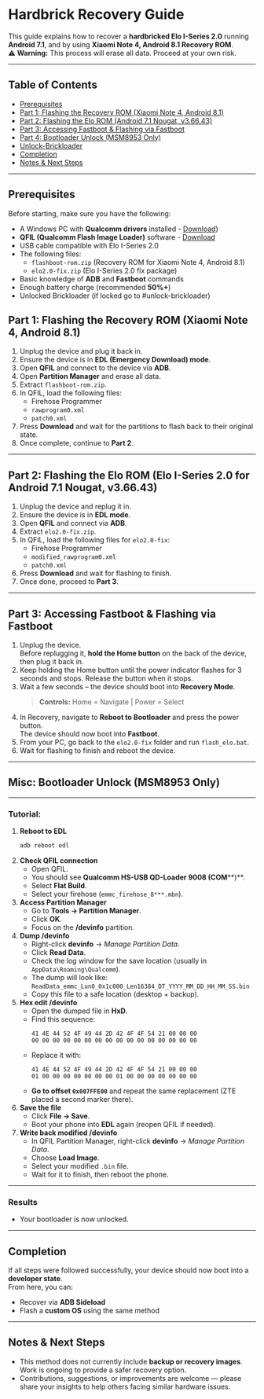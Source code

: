 # Hardbrick Recovery Guide

This guide explains how to recover a **hardbricked Elo I-Series 2.0** running **Android 7.1**, and by using **Xiaomi Note 4, Android 8.1 Recovery ROM**.  
⚠️ **Warning:** This process will erase all data. Proceed at your own risk.

---

## Table of Contents
- [Prerequisites](#prerequisites)
- [Part 1: Flashing the Recovery ROM (Xiaomi Note 4, Android 8.1)](#part-1-flashing-the-recovery-rom-xiaomi-note-4-android-81)
- [Part 2: Flashing the Elo ROM (Android 7.1 Nougat, v3.66.43)](#part-2-flashing-the-elo-rom-elo-i-series-20-for-android-71-nougat-v36643)
- [Part 3: Accessing Fastboot & Flashing via Fastboot](#part-3-accessing-fastboot--flashing-via-fastboot)
- [Part 4: Bootloader Unlock (MSM8953 Only)](#part-4-bootloader-unlock-msm8953-only)
- [Unlock-Brickloader](#unlock-brickloader)
- [Completion](#completion)
- [Notes & Next Steps](#notes--next-steps)

---

## Prerequisites

Before starting, make sure you have the following:

- A Windows PC with **Qualcomm drivers** installed - [Download](https://github.com/mollyinduced/elo2.0-blackbox/releases/download/tools/qpst_2.7.496.zip))  
- **QFIL (Qualcomm Flash Image Loader)** software - [Download](https://github.com/mollyinduced/elo2.0-blackbox/releases/download/tools/qpst_2.7.496.zip)
- USB cable compatible with Elo I-Series 2.0
- The following files:
  - `flashboot-rom.zip` (Recovery ROM for Xiaomi Note 4, Android 8.1)  
  - `elo2.0-fix.zip` (Elo I-Series 2.0 fix package)  
- Basic knowledge of **ADB** and **Fastboot** commands
- Enough battery charge (recommended **50%+**)  
- Unlocked Brickloader (if locked go to #unlock-brickloader)

## Part 1: Flashing the Recovery ROM (Xiaomi Note 4, Android 8.1)

1. Unplug the device and plug it back in.
2. Ensure the device is in **EDL (Emergency Download) mode**.
3. Open **QFIL** and connect to the device via **ADB**.
4. Open **Partition Manager** and erase all data.
5. Extract `flashboot-rom.zip`.
6. In QFIL, load the following files:
   - Firehose Programmer  
   - `rawprogram0.xml`  
   - `patch0.xml`  
7. Press **Download** and wait for the partitions to flash back to their original state.
8. Once complete, continue to **Part 2**.

---

## Part 2: Flashing the Elo ROM (Elo I-Series 2.0 for Android 7.1 Nougat, v3.66.43)

1. Unplug the device and replug it in.
2. Ensure the device is in **EDL mode**.
3. Open **QFIL** and connect via **ADB**.
4. Extract `elo2.0-fix.zip`.
5. In QFIL, load the following files for `elo2.0-fix`:
   - Firehose Programmer  
   - `modified_rawprogram0.xml`  
   - `patch0.xml`  
6. Press **Download** and wait for flashing to finish.
7. Once done, proceed to **Part 3**.

---

## Part 3: Accessing Fastboot & Flashing via Fastboot

1. Unplug the device.  
   Before replugging it, **hold the Home button** on the back of the device, then plug it back in.
2. Keep holding the Home button until the power indicator flashes for 3 seconds and stops. Release the button when it stops.
3. Wait a few seconds – the device should boot into **Recovery Mode**.  
   > **Controls:** Home = Navigate | Power = Select
4. In Recovery, navigate to **Reboot to Bootloader** and press the power button.  
   The device should now boot into **Fastboot**.
5. From your PC, go back to the `elo2.0-fix` folder and run `flash_elo.bat`.
6. Wait for flashing to finish and reboot the device.

---

## Misc: Bootloader Unlock (MSM8953 Only)
---

### Tutorial:
1. **Reboot to EDL**  
   ```bash
   adb reboot edl
   ```
2. **Check QFIL connection**  
   - Open QFIL.  
   - You should see **Qualcomm HS-USB QD-Loader 9008 (COM****)**.  
   - Select **Flat Build**.  
   - Select your firehose (`emmc_firehose_8***.mbn`).  
3. **Access Partition Manager**  
   - Go to **Tools → Partition Manager**.  
   - Click **OK**.  
   - Focus on the **/devinfo** partition.  
4. **Dump /devinfo**  
   - Right-click **devinfo** → *Manage Partition Data*.  
   - Click **Read Data**.  
   - Check the log window for the save location (usually in `AppData\Roaming\Qualcomm`).  
   - The dump will look like:  
     `ReadData_emmc_Lun0_0x1c000_Len16384_DT_YYYY_MM_DD_HH_MM_SS.bin`  
   - Copy this file to a safe location (desktop + backup).  
5. **Hex edit /devinfo**  
   - Open the dumped file in **HxD**.  
   - Find this sequence:  
     ```
     41 4E 44 52 4F 49 44 2D 42 4F 4F 54 21 00 00 00
     00 00 00 00 00 00 00 00 00 00 00 00 00 00 00 00
     ```  
   - Replace it with:  
     ```
     41 4E 44 52 4F 49 44 2D 42 4F 4F 54 21 00 00 00
     01 00 00 00 00 00 00 00 01 00 00 00 00 00 00 00
     ```  
   - **Go to offset `0x007FFE00`** and repeat the same replacement (ZTE placed a second marker there).  
6. **Save the file**  
   - Click **File → Save**.  
   - Boot your phone into **EDL** again (reopen QFIL if needed).  
7. **Write back modified /devinfo**  
   - In QFIL Partition Manager, right-click **devinfo** → *Manage Partition Data*.  
   - Choose **Load Image**.  
   - Select your modified `.bin` file.  
   - Wait for it to finish, then reboot the phone.  
---

### Results
- Your bootloader is now unlocked.  

---

## Completion

If all steps were followed successfully, your device should now boot into a **developer state**.  
From here, you can:
- Recover via **ADB Sideload**  
- Flash a **custom OS** using the same method  

---

## Notes & Next Steps

- This method does not currently include **backup or recovery images**. Work is ongoing to provide a safer recovery option.  
- Contributions, suggestions, or improvements are welcome — please share your insights to help others facing similar hardware issues.  
